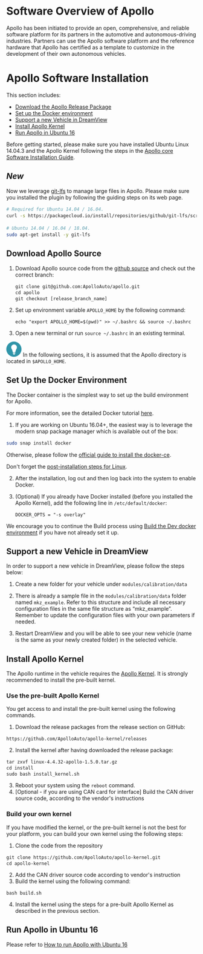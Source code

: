 # Software Overview of Apollo

Apollo has been initiated to provide an open, comprehensive, and reliable software platform for its partners in the automotive and autonomous-driving industries. Partners can use the Apollo software platform and the reference hardware that Apollo has certified as a template to customize in the development of their own autonomous vehicles.

# Apollo Software Installation

This section includes:

- [Download the Apollo Release Package](#download-apollo-source)
- [Set up the Docker environment](#Set-up-the-Docker-environment)
- [Support a new Vehicle in DreamView](#Support-a-new-Vehicle-in-DreamView)
- [Install Apollo Kernel](#Install-apollo-kernel)
- [Run Apollo in Ubuntu 16](#Run-Apollo-in-Ubuntu-16)

Before getting started, please make sure you have installed Ubuntu Linux 14.04.3 and the Apollo Kernel following the steps in the [Apollo core Software Installation Guide](https://github.com/ApolloAuto/apollo/blob/master/docs/quickstart/apollo_1_0_hardware_system_installation_guide.md#installing-the-software-for-the-ipc).

## *New*

Now we leverage [git-lfs](https://git-lfs.github.com) to manage large files in
Apollo. Please make sure you installed the plugin by following the guiding steps
on its web page.

```bash
# Required for Ubuntu 14.04 / 16.04.
curl -s https://packagecloud.io/install/repositories/github/git-lfs/script.deb.sh | sudo bash

# Ubuntu 14.04 / 16.04 / 18.04.
sudo apt-get install -y git-lfs
```

## Download Apollo Source

1. Download Apollo source code from the [github source](https://github.com/ApolloAuto/apollo/) and check out the correct branch:

    ```
    git clone git@github.com:ApolloAuto/apollo.git
    cd apollo
    git checkout [release_branch_name]
    ```

2. Set up environment variable `APOLLO_HOME` by the following command:

    ```
    echo "export APOLLO_HOME=$(pwd)" >> ~/.bashrc && source ~/.bashrc
    ```

3. Open a new terminal or run `source ~/.bashrc` in an existing terminal.


![tip](images/tip_icon.png) In the following sections, it is assumed that the Apollo directory is located in  `$APOLLO_HOME`.

## Set Up the Docker Environment

The Docker container is the simplest way to set up the build environment for Apollo.

For more information, see the detailed Docker tutorial [here](https://docs.docker.com/).

1. If you are working on Ubuntu 16.04+, the easiest way is to leverage the
modern snap package manager which is available out of the box:

```bash
sudo snap install docker
```

Otherwise, please follow the
[official guide to install the docker-ce](https://docs.docker.com/install/linux/docker-ce/ubuntu).

Don't forget the
[post-installation steps for Linux](https://docs.docker.com/install/linux/linux-postinstall).

2. After the installation, log out and then log back into the system to enable Docker.

3. (Optional) If you already have Docker installed (before you installed the Apollo Kernel), add the following line in `/etc/default/docker`:

    ```
    DOCKER_OPTS = "-s overlay"
    ```

We encourage you to continue the Build process using [Build the Dev docker environment](https://github.com/ApolloAuto/apollo/blob/master/docs/howto/how_to_build_and_release.md#build_release) if you have not already set it up.

## Support a new Vehicle in DreamView

In order to support a new vehicle in DreamView, please follow the steps below:

1. Create a new folder for your vehicle under `modules/calibration/data`

2. There is already a sample file in the `modules/calibration/data` folder named `mkz_example`. Refer to this structure and include all necessary configuration files in the same file structure as “mkz_example”. Remember to update the configuration files with your own parameters if needed. 

3. Restart DreamView and you will be able to see your new vehicle (name is the same as your newly created folder) in the selected vehicle.

## Install Apollo Kernel

The Apollo runtime in the vehicle requires the [Apollo Kernel](https://github.com/ApolloAuto/apollo-kernel). It is strongly recommended to install the pre-built kernel.

### Use the pre-built Apollo Kernel

You get access to and install the pre-built kernel using the following commands.

1. Download the release packages from the release section on GitHub:

```
https://github.com/ApolloAuto/apollo-kernel/releases
```

2. Install the kernel after having downloaded the release package:

```
tar zxvf linux-4.4.32-apollo-1.5.0.tar.gz
cd install
sudo bash install_kernel.sh
```

3. Reboot your system using the `reboot` command.
4. [Optional - if you are using CAN card for interface] Build the CAN driver source code, according to the vendor's instructions

### Build your own kernel

If you have modified the kernel, or the pre-built kernel is not the best for your platform, you can build your own kernel using the following steps:

1. Clone the code from the repository

```
git clone https://github.com/ApolloAuto/apollo-kernel.git
cd apollo-kernel
```

2. Add the CAN driver source code according to vendor's instruction
3. Build the kernel using the following command:

```
bash build.sh
```

4. Install the kernel using the steps for a pre-built Apollo Kernel as described in the previous section.

## Run Apollo in Ubuntu 16

Please refer to
[How to run Apollo with Ubuntu 16](https://github.com/ApolloAuto/apollo/blob/master/docs/howto/how_to_run_apollo_2.5_with_ubuntu16.md)
